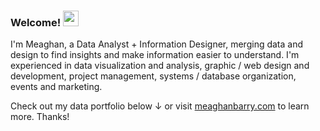 ### Welcome!  <img src="https://media.giphy.com/media/hvRJCLFzcasrR4ia7z/giphy.gif" width="25px">

I'm Meaghan, a Data Analyst + Information Designer, merging data and design to find insights and make information easier to understand. I'm experienced in data visualization and analysis, graphic / web design and development, project management, systems / database organization, events and marketing. 

Check out my data portfolio below  ↓  or visit [meaghanbarry.com](https://meaghanbarry.com/) to learn more. Thanks!
